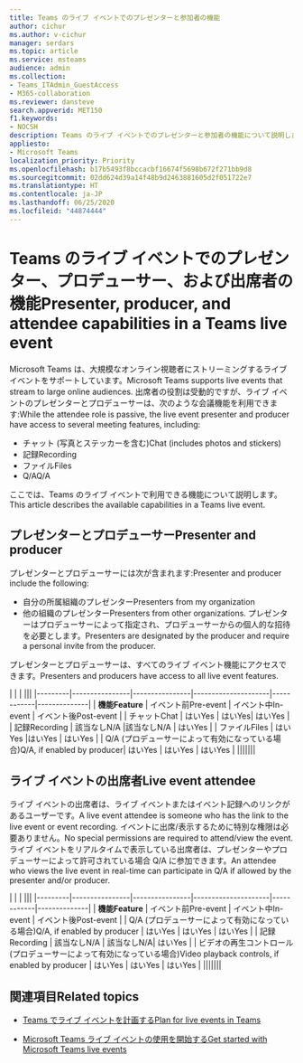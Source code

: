 ```yaml
---
title: Teams のライブ イベントでのプレゼンターと参加者の機能
author: cichur
ms.author: v-cichur
manager: serdars
ms.topic: article
ms.service: msteams
audience: admin
ms.collection:
- Teams_ITAdmin_GuestAccess
- M365-collaboration
ms.reviewer: dansteve
search.appverid: MET150
f1.keywords:
- NOCSH
description: Teams のライブ イベントでのプレゼンターと参加者の機能について説明します。
appliesto:
- Microsoft Teams
localization_priority: Priority
ms.openlocfilehash: b17b5493f8bccacbf16674f5698b672f271bb9d8
ms.sourcegitcommit: 02dd624d39a14f48b9d2463881605d2f051722e7
ms.translationtype: HT
ms.contentlocale: ja-JP
ms.lasthandoff: 06/25/2020
ms.locfileid: "44874444"
---
```

<a name="presenter-producer-and-attendee-capabilities-in-a-teams-live-event"></a><span data-ttu-id="d3d78-103">Teams のライブ イベントでのプレゼンター、プロデューサー、および出席者の機能</span><span class="sxs-lookup"><span data-stu-id="d3d78-103">Presenter, producer, and attendee capabilities in a Teams live event</span></span>
======================================================

<span data-ttu-id="d3d78-104">Microsoft Teams は、大規模なオンライン視聴者にストリーミングするライブ イベントをサポートしています。</span><span class="sxs-lookup"><span data-stu-id="d3d78-104">Microsoft Teams supports live events that stream to large online audiences.</span></span> <span data-ttu-id="d3d78-105">出席者の役割は受動的ですが、ライブ イベントのプレゼンターとプロデューサーは、次のような会議機能を利用できます:</span><span class="sxs-lookup"><span data-stu-id="d3d78-105">While the attendee role is passive, the live event presenter and producer have access to several meeting features, including:</span></span>  

- <span data-ttu-id="d3d78-106">チャット (写真とステッカーを含む)</span><span class="sxs-lookup"><span data-stu-id="d3d78-106">Chat (includes photos and stickers)</span></span>
- <span data-ttu-id="d3d78-107">記録</span><span class="sxs-lookup"><span data-stu-id="d3d78-107">Recording</span></span>
- <span data-ttu-id="d3d78-108">ファイル</span><span class="sxs-lookup"><span data-stu-id="d3d78-108">Files</span></span>
- <span data-ttu-id="d3d78-109">Q/A</span><span class="sxs-lookup"><span data-stu-id="d3d78-109">Q/A</span></span>

<span data-ttu-id="d3d78-110">ここでは、Teams のライブ イベントで利用できる機能について説明します。</span><span class="sxs-lookup"><span data-stu-id="d3d78-110">This article describes the available capabilities in a Teams live event.</span></span>

## <a name="presenter-and-producer"></a><span data-ttu-id="d3d78-111">プレゼンターとプロデューサー</span><span class="sxs-lookup"><span data-stu-id="d3d78-111">Presenter and producer</span></span>

<span data-ttu-id="d3d78-112">プレゼンターとプロデューサーには次が含まれます:</span><span class="sxs-lookup"><span data-stu-id="d3d78-112">Presenter and producer include the following:</span></span>

- <span data-ttu-id="d3d78-113">自分の所属組織のプレゼンター</span><span class="sxs-lookup"><span data-stu-id="d3d78-113">Presenters from my organization</span></span>
- <span data-ttu-id="d3d78-114">他の組織のプレゼンター</span><span class="sxs-lookup"><span data-stu-id="d3d78-114">Presenters from other organizations.</span></span> <span data-ttu-id="d3d78-115">プレゼンターはプロデューサーによって指定され、プロデューサーからの個人的な招待を必要とします。</span><span class="sxs-lookup"><span data-stu-id="d3d78-115">Presenters are designated by the producer and require a personal invite from the producer.</span></span>

<span data-ttu-id="d3d78-116">プレゼンターとプロデューサーは、すべてのライブ イベント機能にアクセスできます。</span><span class="sxs-lookup"><span data-stu-id="d3d78-116">Presenters and producers have access to all live event features.</span></span>

| |  | |||
|---------|----------------|----------------|---------------------|------------|--------------|
|  <span data-ttu-id="d3d78-117">**機能**</span><span class="sxs-lookup"><span data-stu-id="d3d78-117">**Feature**</span></span>       | <span data-ttu-id="d3d78-118">イベント前</span><span class="sxs-lookup"><span data-stu-id="d3d78-118">Pre-event</span></span> | <span data-ttu-id="d3d78-119">イベント中</span><span class="sxs-lookup"><span data-stu-id="d3d78-119">In-event</span></span> | <span data-ttu-id="d3d78-120">イベント後</span><span class="sxs-lookup"><span data-stu-id="d3d78-120">Post-event</span></span> |
| <span data-ttu-id="d3d78-121">チャット</span><span class="sxs-lookup"><span data-stu-id="d3d78-121">Chat</span></span> | <span data-ttu-id="d3d78-122">はい</span><span class="sxs-lookup"><span data-stu-id="d3d78-122">Yes</span></span> | <span data-ttu-id="d3d78-123">はい</span><span class="sxs-lookup"><span data-stu-id="d3d78-123">Yes</span></span>| <span data-ttu-id="d3d78-124">はい</span><span class="sxs-lookup"><span data-stu-id="d3d78-124">Yes</span></span> |
| <span data-ttu-id="d3d78-125">記録</span><span class="sxs-lookup"><span data-stu-id="d3d78-125">Recording</span></span> | <span data-ttu-id="d3d78-126">該当なし</span><span class="sxs-lookup"><span data-stu-id="d3d78-126">N/A</span></span> |<span data-ttu-id="d3d78-127">該当なし</span><span class="sxs-lookup"><span data-stu-id="d3d78-127">N/A</span></span> | <span data-ttu-id="d3d78-128">はい</span><span class="sxs-lookup"><span data-stu-id="d3d78-128">Yes</span></span> |
| <span data-ttu-id="d3d78-129">ファイル</span><span class="sxs-lookup"><span data-stu-id="d3d78-129">Files</span></span> | <span data-ttu-id="d3d78-130">はい</span><span class="sxs-lookup"><span data-stu-id="d3d78-130">Yes</span></span> |<span data-ttu-id="d3d78-131">はい</span><span class="sxs-lookup"><span data-stu-id="d3d78-131">Yes</span></span> | <span data-ttu-id="d3d78-132">はい</span><span class="sxs-lookup"><span data-stu-id="d3d78-132">Yes</span></span> |
| <span data-ttu-id="d3d78-133">Q/A (プロデューサーによって有効になっている場合)</span><span class="sxs-lookup"><span data-stu-id="d3d78-133">Q/A, if enabled by producer</span></span>| <span data-ttu-id="d3d78-134">はい</span><span class="sxs-lookup"><span data-stu-id="d3d78-134">Yes</span></span> | <span data-ttu-id="d3d78-135">はい</span><span class="sxs-lookup"><span data-stu-id="d3d78-135">Yes</span></span> | <span data-ttu-id="d3d78-136">はい</span><span class="sxs-lookup"><span data-stu-id="d3d78-136">Yes</span></span> |
|||||||

## <a name="live-event-attendee"></a><span data-ttu-id="d3d78-137">ライブ イベントの出席者</span><span class="sxs-lookup"><span data-stu-id="d3d78-137">Live event attendee</span></span>

<span data-ttu-id="d3d78-138">ライブ イベントの出席者は、ライブ イベントまたはイベント記録へのリンクがあるユーザーです。</span><span class="sxs-lookup"><span data-stu-id="d3d78-138">A live event attendee is someone who has the link to the live event or event recording.</span></span> <span data-ttu-id="d3d78-139">イベントに出席/表示するために特別な権限は必要ありません。</span><span class="sxs-lookup"><span data-stu-id="d3d78-139">No special permissions are required to attend/view the event.</span></span> <span data-ttu-id="d3d78-140">ライブ イベントをリアルタイムで表示している出席者は、プレゼンターやプロデューサーによって許可されている場合 Q/A に参加できます。</span><span class="sxs-lookup"><span data-stu-id="d3d78-140">An attendee who views the live event in real-time can participate in Q/A if allowed by the presenter and/or producer.</span></span> 

| |  | |||
|---------|----------------|----------------|---------------------|------------|--------------|
|  <span data-ttu-id="d3d78-141">**機能**</span><span class="sxs-lookup"><span data-stu-id="d3d78-141">**Feature**</span></span>       | <span data-ttu-id="d3d78-142">イベント前</span><span class="sxs-lookup"><span data-stu-id="d3d78-142">Pre-event</span></span> | <span data-ttu-id="d3d78-143">イベント中</span><span class="sxs-lookup"><span data-stu-id="d3d78-143">In-event</span></span> | <span data-ttu-id="d3d78-144">イベント後</span><span class="sxs-lookup"><span data-stu-id="d3d78-144">Post-event</span></span> |
| <span data-ttu-id="d3d78-145">Q/A (プロデューサーによって有効になっている場合)</span><span class="sxs-lookup"><span data-stu-id="d3d78-145">Q/A, if enabled by producer</span></span> | <span data-ttu-id="d3d78-146">はい</span><span class="sxs-lookup"><span data-stu-id="d3d78-146">Yes</span></span> | <span data-ttu-id="d3d78-147">はい</span><span class="sxs-lookup"><span data-stu-id="d3d78-147">Yes</span></span> | <span data-ttu-id="d3d78-148">はい</span><span class="sxs-lookup"><span data-stu-id="d3d78-148">Yes</span></span> |
| <span data-ttu-id="d3d78-149">記録</span><span class="sxs-lookup"><span data-stu-id="d3d78-149">Recording</span></span> | <span data-ttu-id="d3d78-150">該当なし</span><span class="sxs-lookup"><span data-stu-id="d3d78-150">N/A</span></span> | <span data-ttu-id="d3d78-151">該当なし</span><span class="sxs-lookup"><span data-stu-id="d3d78-151">N/A</span></span>| <span data-ttu-id="d3d78-152">はい</span><span class="sxs-lookup"><span data-stu-id="d3d78-152">Yes</span></span> |
| <span data-ttu-id="d3d78-153">ビデオの再生コントロール (プロデューサーによって有効になっている場合)</span><span class="sxs-lookup"><span data-stu-id="d3d78-153">Video playback controls, if enabled by producer</span></span> | <span data-ttu-id="d3d78-154">はい</span><span class="sxs-lookup"><span data-stu-id="d3d78-154">Yes</span></span> | <span data-ttu-id="d3d78-155">はい</span><span class="sxs-lookup"><span data-stu-id="d3d78-155">Yes</span></span> | <span data-ttu-id="d3d78-156">はい</span><span class="sxs-lookup"><span data-stu-id="d3d78-156">Yes</span></span> |
|||||||

## <a name="related-topics"></a><span data-ttu-id="d3d78-157">関連項目</span><span class="sxs-lookup"><span data-stu-id="d3d78-157">Related topics</span></span>

- [<span data-ttu-id="d3d78-158">Teams でライブ イベントを計画する</span><span class="sxs-lookup"><span data-stu-id="d3d78-158">Plan for live events in Teams</span></span>](teams-live-events/plan-for-teams-live-events.md)

- [<span data-ttu-id="d3d78-159">Microsoft Teams ライブ イベントの使用を開始する</span><span class="sxs-lookup"><span data-stu-id="d3d78-159">Get started with Microsoft Teams live events</span></span>](https://support.microsoft.com/ja-JP/office/get-started-with-microsoft-teams-live-events-d077fec2-a058-483e-9ab5-1494afda578a#bkmk_productiontypes)
